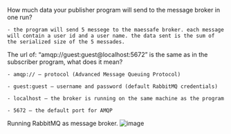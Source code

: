 
How much data your publisher program will send to the message broker in one run? 

    - the program will send 5 messege to the maessafe broker. each message will contain a user id and a user name. the data sent is the sum of the serialized size of the 5 messades. 


The url of: “amqp://guest:guest@localhost:5672” is the same as in the subscriber program, what does it mean?

    - amqp:// — protocol (Advanced Message Queuing Protocol)

    - guest:guest — username and password (default RabbitMQ credentials)

    - localhost — the broker is running on the same machine as the program

    - 5672 — the default port for AMQP
Running RabbitMQ as message broker.
![image](https://github.com/user-attachments/assets/1290dc82-fd89-47b8-8c37-9c78b1531a04)

